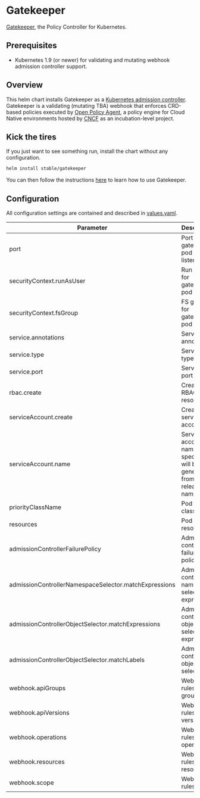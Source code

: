 # Gatekeeper

[Gatekeeper](https://github.com/open-policy-agent/gatekeeper/), the Policy Controller for
Kubernetes.

## Prerequisites

- Kubernetes 1.9 (or newer) for validating and mutating webhook admission
  controller support.

## Overview

This helm chart installs Gatekeeper as a [Kubernetes admission
controller](https://kubernetes.io/docs/reference/access-authn-authz/admission-controllers/).
Gatekeeper is a validating (mutating TBA) webhook that enforces CRD-based policies executed by [Open
Policy Agent](https://github.com/open-policy-agent/opa), a policy engine for Cloud Native
environments hosted by [CNCF](https://www.cncf.io) as an incubation-level project.

## Kick the tires

If you just want to see something run, install the chart without any
configuration.

```bash
helm install stable/gatekeeper
```

You can then follow the instructions
[here](https://github.com/open-policy-agent/gatekeeper/#how-to-use-gatekeeper) to learn how to use
Gatekeeper.

## Configuration

All configuration settings are contained and described in
[values.yaml](values.yaml).

| Parameter                                             | Description                                                                  | Default             |
| ----------------------------------------------------- | ---------------------------------------------------------------------------- | ------------------- |
| port                                                  | Port for gateekeper pod to listen on                                         | 8443                |
| securityContext.runAsUser                             | Run as user for gatekeeper pod                                               |                     |
| securityContext.fsGroup                               | FS group for gatekeeper pod                                                  |                     |
| service.annotations                                   | Service annotations                                                          |                     |
| service.type                                          | Service type                                                                 | "ClusterIP"         |
| service.port                                          | Service port                                                                 | 443                 |
| rbac.create                                           | Create RBAC resources                                                        | true                |
| serviceAccount.create                                 | Create service account                                                       | true                |
| serviceAccount.name                                   | Service account name (if not specified, will be generated from release name) |                     |
| priorityClassName                                     | Pod priority class name                                                      |                     |
| resources                                             | Pod resources                                                                |                     |
| admissionControllerFailurePolicy                      | Admission controller failure policy                                          | "Ignore"            |
| admissionControllerNamespaceSelector.matchExpressions | Admission controller namespace selector expressions                          | []                  |
| admissionControllerObjectSelector.matchExpressions    | Admission controller object selector expressions                             | []                  |
| admissionControllerObjectSelector.matchLabels         | Admission controller object label selector                                   | []                  |
| webhook.apiGroups                                     | Webhook rules API groups                                                     | [""]                |
| webhook.apiVersions                                   | Webhook rules API versions                                                   | ["*"]               |
| webhook.operations                                    | Webhook rules operations                                                     | ["CREATE","UPDATE"] |
| webhook.resources                                     | Webhook rules resources                                                      | ["pods"]            |
| webhook.scope                                         | Webhook rules scope                                                          | "Namespaced"        |
